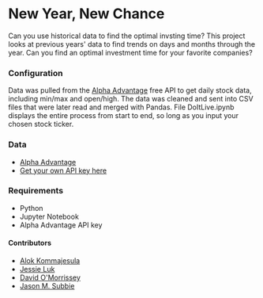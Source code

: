 # New Year, New Chance

Can you use historical data to find the optimal invsting time? This project looks at previous years' data to find trends on days and months through the year. Can you find an optimal investment time for your favorite companies?

 ### Configuration

Data was pulled from the [Alpha Advantage](https://www.alphavantage.co/) free API to get daily stock data, including min/max and open/high. The data was cleaned and sent into CSV files that were later read and merged with Pandas. File DoItLive.ipynb displays the entire process from start to end, so long as you input your chosen stock ticker.

 ### Data
* [Alpha Advantage](https://www.alphavantage.co/)
* [Get your own API key here](https://www.alphavantage.co/support/#api-key)

### Requirements

* Python
* Jupyter Notebook
* Alpha Advantage API key

#### Contributors
* [Alok Kommajesula](https://github.com/akommajesula)
* [Jessie Luk](https://github.com/ladyluk)
* [David O'Morrissey](https://github.com/davidomo)
* [Jason M. Subbie](https://github.com/jsubbie)
